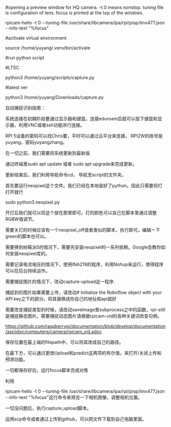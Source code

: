 #opening a preview window for HQ camera. -t 0 means nonstop. tuning file is configuration of lens. focus is printed at the top of the windoes. 

rpicam-hello -t 0 --tuning-file /usr/share/libcamera/ipa/rpi/pisp/imx477.json --info-text "%focus"

#activate virtual environment

source /home/yuyang/.venv/bin/activate

#run python script

#LTSC

python3 /home/yuyang/scripts/capture.py

#latest ver

python3 /home/yuyang/Downloads/capture.py

自动捕捉识别指南：

系统连接在初期阶段要通过显示器和键盘。连接eduroam后就可以拔下键盘和显示器，利用VNC或者ssh功能进行连接。

RPI 5设备的密码可以找Chris要，平时可以通过云平台来连接。 RPI2W的账号是yuyang，密码yuyangzhang。


在一切之前，我们需要将系统更新到最新版

通过终端里sudo apt update 或者 sudo apt upgrade来完成更新。

更新结束后，我们利用导航命令cd， 导航至script的文件夹。


首先要运行neopixel这个文件。我们已经在本地装好了python。因此只需要将灯打开就行

sudo python3 neopixel.py

开灯后我们就可以将这个放在那里即可。灯的颜色可以自己在脚本里通过调整RGBW值调节。

需要关灯的时候应该有一个neopixel_off或者类似的脚本，执行即可。编辑一下green的脚本也可以。

需要换到树莓派5的情况下，需要先安装neopixel的一系列依赖。Google会教你如何安装neopixel库的。


需要记录电流电压的情况下，使用INA219的程序，利用Nohup来运行，使得程序可以在后台持续运作。


需要捕捉图片的情况下，改动capture-upload这一程序.

捕捉到的图片如果需要上传，请改动# Initialize the Roboflow object with your API key之下的部分。将其替换成你自己的地址和api就好

需要改变捕捉类型的时候，请改动saveImage里subprocess之中的函数，rpi-still是捕捉静态图片。需要捕捉动态图片请根据rpicam-vid的各种关键词改变句柄。

https://github.com/raspberrypi/documentation/blob/develop/documentation/asciidoc/computers/camera/rpicam_vid.adoc

保存位置在最上端的filepath中，可以将其改成自己的路径。

在最下方，可以通过更改Upload和predict这两项的布尔值，来打开/关闭上传和预测功能。

一切都保存好后，运行focus脚本完成对焦

利用

rpicam-hello -t 0 --tuning-file /usr/share/libcamera/ipa/rpi/pisp/imx477.json --info-text "%focus"这行命令来预览一下相机图像，调整相机位置。

一切没问题后，执行capture_upload脚本。

运用scp命令或者通过上传到github，可以把文件下载到自己电脑里面。



